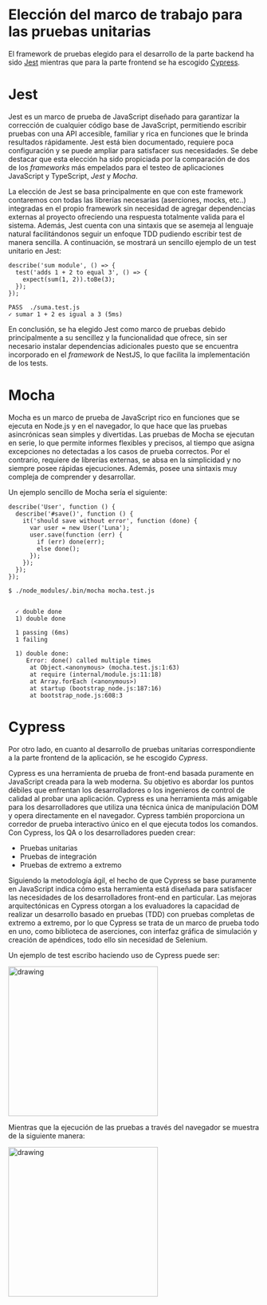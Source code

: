 # Elección del marco de trabajo para las pruebas unitarias
El framework de pruebas elegido para el desarrollo de la parte backend ha sido [Jest](#jest) mientras que para la parte frontend se ha escogido [Cypress](#cypress).

<a name="jest"></a>

# Jest
Jest es un marco de prueba de JavaScript diseñado para garantizar la corrección de cualquier código base de JavaScript, permitiendo escribir pruebas con una API accesible, familiar y rica en funciones que le brinda resultados rápidamente. Jest está bien documentado, requiere poca configuración y se puede ampliar para satisfacer sus necesidades. Se debe destacar que esta elección ha sido propiciada por la comparación de dos de los *frameworks* más empelados para el testeo de aplicaciones JavaScript y TypeScript, *Jest* y *Mocha*.

La elección de Jest se basa principalmente en que con este framework contaremos con todas las librerías necesarias (aserciones, mocks, etc..) integradas en el propio framework sin necesidad de agregar dependencias externas al proyecto ofreciendo una respuesta totalmente valida para el sistema. Además, Jest cuenta con una sintaxis que se asemeja al lenguaje natural facilitándonos seguir un enfoque TDD pudiendo escribir test de manera sencilla. A continuación, se mostrará un sencillo ejemplo de un test unitario en Jest:

```
describe('sum module', () => {
  test('adds 1 + 2 to equal 3', () => {
    expect(sum(1, 2)).toBe(3);
  });
});

```

```
PASS  ./suma.test.js
✓ sumar 1 + 2 es igual a 3 (5ms)
```

En conclusión, se ha elegido Jest como marco de pruebas debido principalmente a su sencillez y la funcionalidad que ofrece, sin ser necesario instalar dependencias adicionales puesto que se encuentra incorporado en el _framework_ de NestJS, lo que facilita la implementación de los tests.

# Mocha 
Mocha es un marco de prueba de JavaScript rico en funciones que se ejecuta en Node.js y en el navegador, lo que hace que las pruebas asincrónicas sean simples y divertidas. Las pruebas de Mocha se ejecutan en serie, lo que permite informes flexibles y precisos, al tiempo que asigna excepciones no detectadas a los casos de prueba correctos. Por el contrario, requiere de librerías externas, se absa en la simplicidad y no siempre posee rápidas ejecuciones. Además, posee una sintaxis muy compleja de comprender y desarrollar.

Un ejemplo sencillo de Mocha sería el siguiente:

```
describe('User', function () {
  describe('#save()', function () {
    it('should save without error', function (done) {
      var user = new User('Luna');
      user.save(function (err) {
        if (err) done(err);
        else done();
      });
    });
  });
});
```

```
$ ./node_modules/.bin/mocha mocha.test.js


  ✓ double done
  1) double done

  1 passing (6ms)
  1 failing

  1) double done:
     Error: done() called multiple times
      at Object.<anonymous> (mocha.test.js:1:63)
      at require (internal/module.js:11:18)
      at Array.forEach (<anonymous>)
      at startup (bootstrap_node.js:187:16)
      at bootstrap_node.js:608:3
```
<a name="cypress"></a>

# Cypress

Por otro lado, en cuanto al desarrollo de pruebas unitarias correspondiente a la parte frontend de la aplicación, se he escogido *Cypress*.

Cypress es una herramienta de prueba de front-end basada puramente en JavaScript creada para la web moderna. Su objetivo es abordar los puntos débiles que enfrentan los desarrolladores o los ingenieros de control de calidad al probar una aplicación. Cypress es una herramienta más amigable para los desarrolladores que utiliza una técnica única de manipulación DOM y opera directamente en el navegador. Cypress también proporciona un corredor de prueba interactivo único en el que ejecuta todos los comandos.
Con Cypress, los QA o los desarrolladores pueden crear:

- Pruebas unitarias
- Pruebas de integración
- Pruebas de extremo a extremo

Siguiendo la metodología ágil, el hecho de que Cypress se base puramente en JavaScript indica cómo esta herramienta está diseñada para satisfacer las necesidades de los desarrolladores front-end en particular. Las mejoras arquitectónicas en Cypress otorgan a los evaluadores la capacidad de realizar un desarrollo basado en pruebas (TDD) con pruebas completas de extremo a extremo, por lo que Cypress se trata de un marco de prueba todo en uno, como biblioteca de aserciones, con interfaz gráfica de simulación y creación de apéndices, todo ello sin necesidad de Selenium. 

Un ejemplo de test escribo haciendo uso de Cypress puede ser:

<img src="https://www.cypress.io/static/04aa63db5162e7cb73e0538240963522/writing-tests.webm" alt="drawing" width="300"/>

Mientras que la ejecución de las pruebas a través del navegador se muestra de la siguiente manera:

<img src="https://www.cypress.io/static/b41dcbfd4091eb59816bdec77f01c1b9/running-tests.webm" alt="drawing" width="300"/>